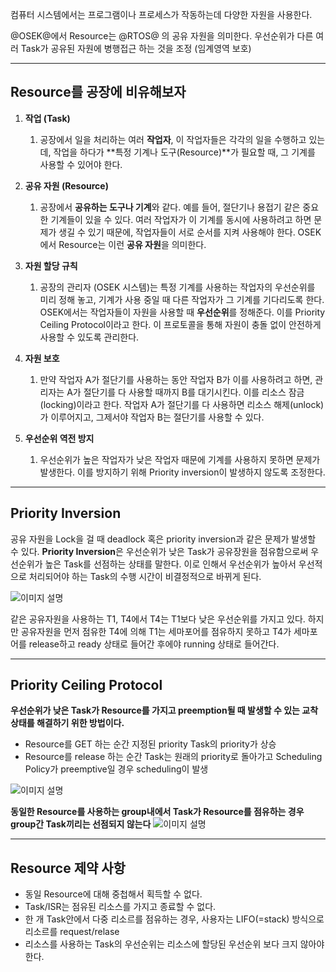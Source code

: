 컴퓨터 시스템에서는 프로그램이나 프로세스가 작동하는데 다양한 자원을 사용한다.

@OSEK@에서 Resource는 @RTOS@ 의 공유 자원을 의미한다. 
우선순위가 다른 여러 Task가 공유된 자원에 병행접근 하는 것을 조정 (임계영역 보호) 

---
## Resource를 공장에 비유해보자
1. **작업 (Task)** 
    1. 공장에서 일을 처리하는 여러 **작업자**, 이 작업자들은 각각의 일을 수행하고 있는데, 작업을 하다가 **특정 기계나 도구(Resource)**가 필요할 때, 그 기계를 사용할 수 있어야 한다.

2. **공유 자원 (Resource)** 
    1. 공장에서 **공유하는 도구나 기계**와 같다. 예를 들어, 절단기나 용접기 같은 중요한 기계들이 있을 수 있다. 여러 작업자가 이 기계를 동시에 사용하려고 하면 문제가 생길 수 있기 때문에, 작업자들이 서로 순서를 지켜 사용해야 한다.
    OSEK에서 Resource는 이런 **공유 자원**을 의미한다.

3. **자원 할당 규칙** 
    1. 공장의 관리자 (OSEK 시스템)는 특정 기계를 사용하는 작업자의 우선순위를 미리 정해 놓고, 기계가 사용 중일 때 다른 작업자가 그 기계를 기다리도록 한다.
OSEK에서는 작업자들이 자원을 사용할 때 **우선순위**를 정해준다. 이를 Priority Ceiling Protocol이라고 한다. 이 프로토콜을 통해 자원이 충돌 없이 안전하게 사용할 수 있도록 관리한다.

4. **자원 보호**
    1. 만약 작업자 A가 절단기를 사용하는 동안 작업자 B가 이를 사용하려고 하면, 관리자는 A가 절단기를 다 사용할 때까지 B를 대기시킨다. 이를 리소스 잠금(locking)이라고 한다. 작업자 A가 절단기를 다 사용하면  리소스 해제(unlock)가 이루어지고, 그제서야 작업자 B는 절단기를 사용할 수 있다.

5. **우선순위 역전 방지** 
    1. 우선순위가 높은 작업자가 낮은 작업자 때문에 기계를 사용하지 못하면 문제가 발생한다. 이를 방지하기 위해 Priority inversion이 발생하지 않도록 조정한다.
---

## Priority Inversion
공유 자원을 Lock을 걸 때 deadlock 혹은 priority inversion과 같은 문제가 발생할 수 있다.
**Priority Inversion**은 우선순위가 낮은 Task가 공유장원을 점유함으로써 우선순위가 높은 Task를 선점하는 상태를 말한다.
이로 인해서 우선순위가 높아서 우선적으로 처리되어야 하는 Task의 수행 시간이 비결정적으로 바뀌게 된다.

![이미지 설명](/public/Resource.png)

같은 공유자원을 사용하는 T1, T4에서 T4는 T1보다 낮은 우선순위를 가지고 있다.
하지만 공유자원을 먼저 점유한 T4에 의해 T1는 세마포어를 점유하지 못하고 T4가 세마포어를 release하고 ready 상태로 들어간 후에야 running 상태로 들어간다.

---
## Priority Ceiling Protocol
**우선순위가 낮은 Task가 Resource를 가지고 preemption될 때 발생할 수 있는 교착상태를 해결하기 위한 방법이다.**

- Resource를 GET 하는 순간 지정된 priority Task의 priority가 상승
- Resource를 release 하는 순간 Task는 원래의 priority로 돌아가고 Scheduling Policy가 preemptive일 경우 scheduling이 발생


![이미지 설명](/public/e9f06e7f71dfc905a2d468bce88bcd.png)


**동일한 Resource를 사용하는 group내에서 Task가 Resource를 점유하는 경우 group간 Task끼리는 선점되지 않는다**
![이미지 설명](/public/87d1d9b872dc5edf1754ffe990de1f.png)


---
## Resource 제약 사항
- 동일 Resource에 대해 중첩해서 획득할 수 없다.
- Task/ISR는 점유된 리소스를 가지고 종료할 수 없다.
- 한 개 Task안에서 다중 리소르를 점유하는 경우, 사용자는 LIFO(=stack) 방식으로 리소르를 request/relase
- 리소스를 사용하는 Task의 우선순위는 리소스에 할당된 우선순위 보다 크지 않아야 한다.
